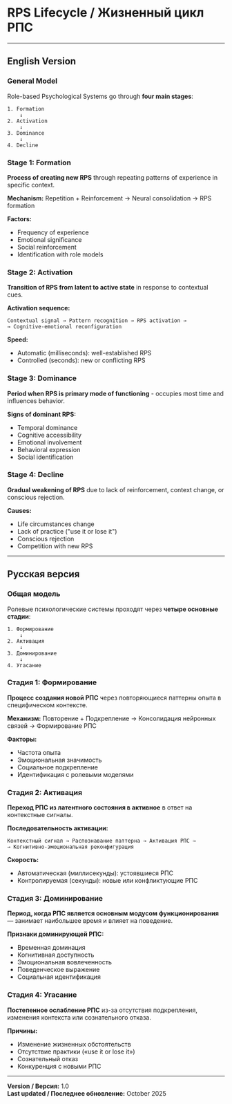# RPS Lifecycle / Жизненный цикл РПС

---

## English Version

### General Model

Role-based Psychological Systems go through **four main stages**:

```
1. Formation
    ↓
2. Activation
    ↓
3. Dominance
    ↓
4. Decline
```

### Stage 1: Formation
**Process of creating new RPS** through repeating patterns of experience in specific context.

**Mechanism:** Repetition + Reinforcement → Neural consolidation → RPS formation

**Factors:**
- Frequency of experience
- Emotional significance
- Social reinforcement
- Identification with role models

### Stage 2: Activation
**Transition of RPS from latent to active state** in response to contextual cues.

**Activation sequence:**
```
Contextual signal → Pattern recognition → RPS activation → 
→ Cognitive-emotional reconfiguration
```

**Speed:**
- Automatic (milliseconds): well-established RPS
- Controlled (seconds): new or conflicting RPS

### Stage 3: Dominance
**Period when RPS is primary mode of functioning** - occupies most time and influences behavior.

**Signs of dominant RPS:**
- Temporal dominance
- Cognitive accessibility
- Emotional involvement
- Behavioral expression
- Social identification

### Stage 4: Decline
**Gradual weakening of RPS** due to lack of reinforcement, context change, or conscious rejection.

**Causes:**
- Life circumstances change
- Lack of practice ("use it or lose it")
- Conscious rejection
- Competition with new RPS

---

## Русская версия

### Общая модель

Ролевые психологические системы проходят через **четыре основные стадии**:

```
1. Формирование
    ↓
2. Активация
    ↓
3. Доминирование
    ↓
4. Угасание
```

### Стадия 1: Формирование
**Процесс создания новой РПС** через повторяющиеся паттерны опыта в специфическом контексте.

**Механизм:** Повторение + Подкрепление → Консолидация нейронных связей → Формирование РПС

**Факторы:**
- Частота опыта
- Эмоциональная значимость
- Социальное подкрепление
- Идентификация с ролевыми моделями

### Стадия 2: Активация
**Переход РПС из латентного состояния в активное** в ответ на контекстные сигналы.

**Последовательность активации:**
```
Контекстный сигнал → Распознавание паттерна → Активация РПС → 
→ Когнитивно-эмоциональная реконфигурация
```

**Скорость:**
- Автоматическая (миллисекунды): устоявшиеся РПС
- Контролируемая (секунды): новые или конфликтующие РПС

### Стадия 3: Доминирование
**Период, когда РПС является основным модусом функционирования** — занимает наибольшее время и влияет на поведение.

**Признаки доминирующей РПС:**
- Временная доминация
- Когнитивная доступность
- Эмоциональная вовлеченность
- Поведенческое выражение
- Социальная идентификация

### Стадия 4: Угасание
**Постепенное ослабление РПС** из-за отсутствия подкрепления, изменения контекста или сознательного отказа.

**Причины:**
- Изменение жизненных обстоятельств
- Отсутствие практики («use it or lose it»)
- Сознательный отказ
- Конкуренция с новыми РПС

---

**Version / Версия:** 1.0  
**Last updated / Последнее обновление:** October 2025
